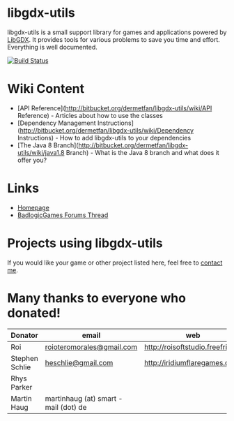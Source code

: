 # libgdx-utils #

libgdx-utils is a small support library for games and applications powered by [LibGDX](http://libgdx.badlogicgames.com). It provides tools for various problems to save you time and effort. Everything is well documented.

[![Build Status](https://drone.io/bitbucket.org/dermetfan/libgdx-utils/status.png)](https://drone.io/bitbucket.org/dermetfan/libgdx-utils/latest) 

# Wiki Content #

- [API Reference](http://bitbucket.org/dermetfan/libgdx-utils/wiki/API Reference) - Articles about how to use the classes
- [Dependency Management Instructions](http://bitbucket.org/dermetfan/libgdx-utils/wiki/Dependency Instructions) - How to add libgdx-utils to your dependencies
- [The Java 8 Branch](http://bitbucket.org/dermetfan/libgdx-utils/wiki/java1.8 Branch) - What is the Java 8 branch and what does it offer you?

# Links #

- [Homepage](http://dermetfan.net/libgdx-utils.php)
- [BadlogicGames Forums Thread](http://badlogicgames.com/forum/viewtopic.php?f=17&t=10357)

# Projects using libgdx-utils #

If you would like your game or other project listed here, feel free to [contact me](mailto:tickets@dermetfan.uservoice.com).

# Many thanks to everyone who donated! #

| Donator | email | web
|-----|-----|-----
| Roi | [roioteromorales@gmail.com](mailto:roioteromorales@gmail.com) | http://roisoftstudio.freefri.es/
| Stephen Schlie | [heschlie@gmail.com](mailto:heschlie@gmail.com) | http://iridiumflaregames.com/
| Rhys Parker |
| Martin Haug | martinhaug (at) smart - mail (dot) de